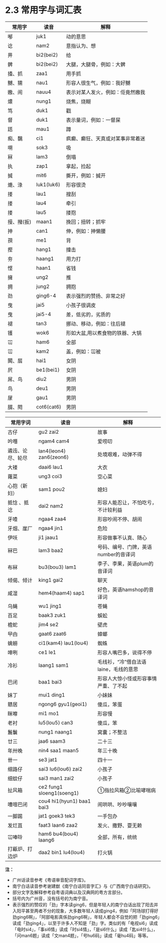 # 2.3 常用字与词汇表

常用字 |	读音 |	解释
---|---|---
喐 |	juk1 |	动的意思
谂 |	nam2 |	意指认为、想
畀 |	bi2(bei2) |	给
髀 |	bi2(bei2) |	大腿，大腿骨，例如：大髀
揸、抓 |	zaa1 |	用手抓
嬲、獳 |	nau1 |	形容人很生气，例如：我好嬲
嫐、闹 |	nauu4 |	表示对某人发火，例如：佢竟然嫐我
燶 |	nung1 |	烧焦，烧糊
笃 |	duk1 |	戳
督 |	duk1 |	表示量词，例如：一督屎
踎 |	mau1 |	蹲
痴、黐 |	ci1 |	疯癫、癫狂、天真或对某事非常着迷
嗍 |	sok3 |	吸
冧 |	lam3 |	倒塌
执 |	zap1 |	拿起，捡起
搣 |	mit6 |	撕开，例如：搣开
熝、淥 |	luk1(luk6) |	形容很烫
搂 |	lau1 |	搜刮
搂 |	lau4 |	牵引
搂 |	lau5 |	搂抱
摱、𢺳(扳) |	maan1 |	挽回；扭转；抓牢
抻 |	can1 |	伸，例如：抻懒腰
孭 |	me1 |	背
摼 |	hang1 |	撞击
夯 |	haang1 |	用力打
悭 |	haan1 |	省钱
擁 |	ung2 |	推
拥 |	jung2 |	拥抱
劲 |	ging6-4 |	表示强烈的赞扬、非常之好
曳 |	jai5 |	小孩子很调皮
曳 |	jai5-4 |	差，低劣的，劣质的
褪 |	tan3 |	挪动、移动，例如：往后褪
镬 |	wok6 |	形如大盆,用以煮食物的铁器、大锅
冚 |	ham6 |	全部
冚 |	kam2 |	盖，例如：冚被
閪、㞓 |	hai1 |	女阴
屄 |	be1(bei1) |	女阴
屌、鸟 |	diu2 |	男阴
鸟 |	deu1 |	男阴
㞗 |	gau1 |	男阴
腏、𨳍 |	cot6(cat6) |	男阴



常用字词 |	读音 |	解释
---|---|---
古仔 |	gu2 zai2 |	故事
吟噆 |	ngam4 cam4 |	爱唠叨
遴迍、论尽、轮尽 |	lan4(leon4) zan6(zeon6) |	处境艰难，动弹不得
大褛 |	daai6 lau1 |	大衣
蕹菜 |	ung3 coi3 |	空心菜
心抱（新妇） |	sam1 pou2 |	媳妇
抵惗 、抵谂 |	dai2 nam2 |	形容人能忍让，不怕吃亏，不计较利益
牙喳 |	ngaa4 zaa4 |	形容吵闹不停、胡闹
牙烟、崖厂 |	ngaa4 jin1 |	危险
伊㕭 |	ji1 jaau1 |	形容做事不认真、随心
冧巴 |	lam3 baa2 |	号码、编号、门牌，英语number的音译词
布冧 |	bu3(bou3) lam1 |	李子、李果，英语plum的音译词
倾偈、倾计 |	king1 gai2 |	聊天
咸湿 |	hem4(haam4) sap1 |	好色，英语hamshop的音译词
乌蝇 |	wu1 jing1 |	苍蝇
百足 |	baak3 zuk1 |	蜈蚣
檐蛇 |	jim4 se2 |	壁虎
曱甴 |	gaat6 zaat6 |	蟑螂
蠄蟧 |	ci1(kam4) lau1(lou4) |	蜘蛛
唓咧 |	ce1 le1 |	形容人嘴巴多，说得不停
冷衫 |	laang1 sam1 |	毛线衫，“冷”借自法语laine，毛线的意思
巴闭 |	baa1 bai3 |	形容人大惊小怪或形容事情严重、了不起
妹丁 |	mui1 ding1 |	小妹妹
戆居 |	ngong6 gyu1(geoi1) |	傻瓜，笨蛋
眯嚤 |	mi1 mo1 |	形容慢
老衬 |	lu5(lou5) can3 |	傻瓜，笨
鬞鬤 |	nung1 naang1 |	窝囊；不整洁
廿三 |	jaa6 saam3 |	二十三
年卅晚 |	nin4 saa1 maan5 |	年三十晚
卌一 |	se3 jat1 |	四十一
细路仔 |	sai3 lu6(lou6) zai2 |	小孩子
细蚊仔 |	sai3 man1 zai2 |	小孩子
扯风箱 |	ce2 fung1 sloeng1(soeng1) |	①指拉风箱②比喻哮喘病
嘈喧巴闭 |	cou4 hi1(hyun1) baa1 bai3 |	闹哄哄、吵吵嚷嚷
一脚踢 |	jat1 goek3 tek3 |	一手包办
发烂苴 |	faat3 laan6 zaa2 |	发火、撒野、耍无赖
冚唪唥 |	ham6 bu4(bou4) laang6 |	全部，所有，统统
打甂炉、打边炉 |	daa2 bin1 lu4(lou4) |	打火锅


**注：**
- 广州话读音参考《粤语审音配词字库》。
- 南宁白话读音参考谢建猷《南宁白话同音字汇》与《广西南宁白话研究》。
- 部分文字及解释参考自粤语词典以及汉典网的粤方言部分。
- 括号内为广州音，没有括号的为南宁音。
- 表示强烈的赞叹的「劲」字本读ging6，但是年轻人的南宁白话出现了阳去并入阳平甚至两者不分的现象，大多数年轻人读成ging4，例如「阿场球打得好劲ging6啊」，「阿部电影真係劲ging6啊」，年轻人都会不自觉的把「劲ging6」读成「劲ging4」，以至于许多人不知是「劲」字。类似的有「电视si6」读成「电时si4」，「事si6情」读成「时si4情」，「是si6什么」读成「匙si4什么」，「问man6题」读成「文man4题」，「号hu6码」读成「毫hu4码」等等。